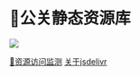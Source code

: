 # 🌌公关静态资源库

[![](https://data.jsdelivr.com/v1/package/gh/xu-ux/common/badge)](https://www.jsdelivr.com/package/gh/xu-ux/common)

[🔗资源访问监测](https://www.jsdelivr.com/package/gh/xu-ux/common)
[关于jsdelivr]()
